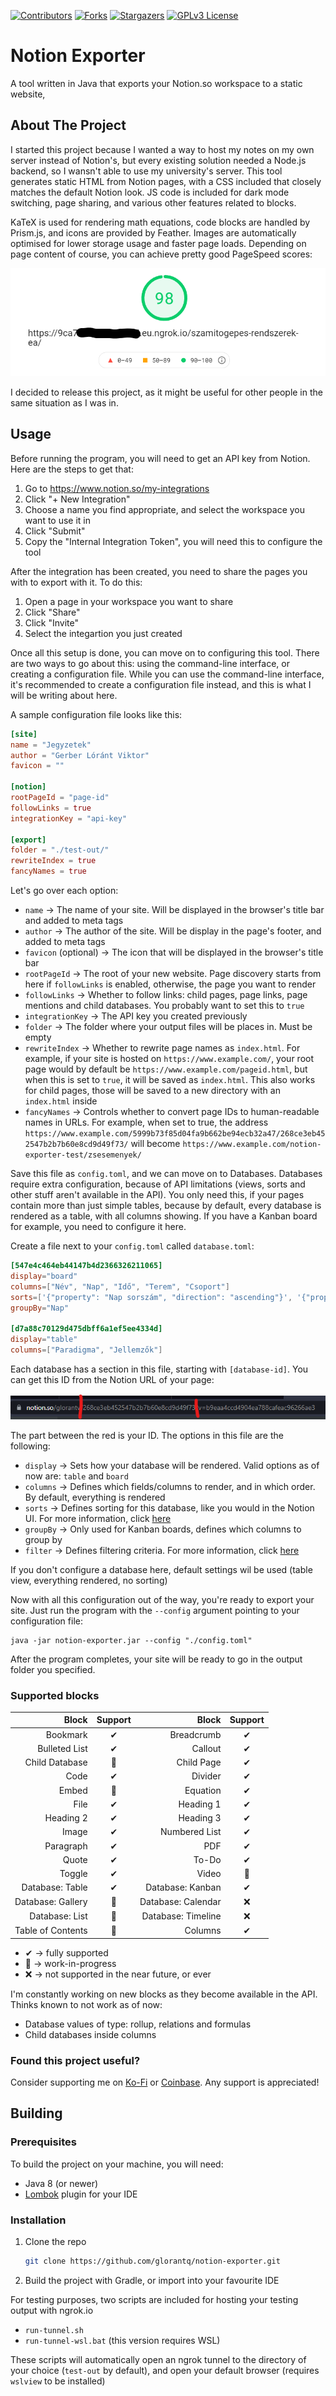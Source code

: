 <div id="top"></div>

[![Contributors][contributors-shield]][contributors-url]
[![Forks][forks-shield]][forks-url]
[![Stargazers][stars-shield]][stars-url]
[![GPLv3 License][license-shield]][license-url]

 
# Notion Exporter
A tool written in Java that exports your Notion.so workspace to a static website,

## About The Project
I started this project because I wanted a way to host my notes on my own server instead of Notion's, but every existing solution needed a Node.js backend, so I wansn't able to use my university's server.
This tool generates static HTML from Notion pages, with a CSS included that closely matches the default Notion look. JS code is included for dark mode switching, page sharing, and various other features related
to blocks. 

KaTeX is used for rendering math equations, code blocks are handled by Prism.js, and icons are provided by Feather. Images are automatically optimised for lower storage usage and faster page loads. Depending on page content
of course, you can achieve pretty good PageSpeed scores:

![PageSpeed Insights](git-assets/pagespeed.png "PageSpeed Insights Mobile")

I decided to release this project, as it might be useful for other people in the same situation as I was in.

## Usage

Before running the program, you will need to get an API key from Notion. Here are the steps to get that:
1. Go to https://www.notion.so/my-integrations
2. Click "+ New Integration"
3. Choose a name you find appropriate, and select the workspace you want to use it in
4. Click "Submit"
5. Copy the "Internal Integration Token", you will need this to configure the tool

After the integration has been created, you need to share the pages you with to export with it. To do this:
1. Open a page in your workspace you want to share
2. Click "Share"
3. Click "Invite"
4. Select the integartion you just created

Once all this setup is done, you can move on to configuring this tool. There are two ways to go about this: using the
command-line interface, or creating a configuration file. While you can use the command-line interface, it's recommended to
create a configuration file instead, and this is what I will be writing about here.

A sample configuration file looks like this:
```toml
[site]
name = "Jegyzetek"
author = "Gerber Lóránt Viktor"
favicon = ""

[notion]
rootPageId = "page-id"
followLinks = true
integrationKey = "api-key"

[export]
folder = "./test-out/"
rewriteIndex = true
fancyNames = true
```

Let's go over each option:
* `name` → The name of your site. Will be displayed in the browser's title bar and added to meta tags
* `author` → The author of the site. Will be display in the page's footer, and added to meta tags
* `favicon` (optional) → The icon that will be displayed in the browser's title bar
* `rootPageId` → The root of your new website. Page discovery starts from here if `followLinks` is enabled, otherwise, the page you want to render
* `followLinks` → Whether to follow links: child pages, page links, page mentions and child databases. You probably want to set this to `true`
* `integrationKey` → The API key you created previously
* `folder` → The folder where your output files will be places in. Must be empty
* `rewriteIndex` → Whether to rewrite page names as `index.html`. For example, if your site is hosted on `https://www.example.com/`, your root page would by default be `https://www.example.com/pageid.html`, but when this is set to `true`, it will be saved as `index.html`. This also works for child pages, those will be saved to a new directory with an `index.html` inside
* `fancyNames` → Controls whether to convert page IDs to human-readable names in URLs. For example, when set to true, the address `https://www.example.com/5999b73f85d04fa9b662be94ecb32a47/268ce3eb452547b2b7b60e8cd9d49f73/` will become `https://www.example.com/notion-exporter-test/zsesemenyek/`

Save this file as `config.toml`, and we can move on to Databases. Databases require extra configuration, because of API limitations (views, sorts and other stuff aren't available in the API). You only need this, if your pages contain more than
just simple tables, because by default, every database is rendered as a table, with all columns showing. If you have a Kanban board for example, you need to configure it here.

Create a file next to your `config.toml` called `database.toml`:
```toml
[547e4c464eb44147b4d2366326211065]
display="board"
columns=["Név", "Nap", "Idő", "Terem", "Csoport"]
sorts=['{"property": "Nap sorszám", "direction": "ascending"}', '{"property": "Napi sorszám", "direction": "ascending"}']
groupBy="Nap"

[d7a88c70129d475dbff6a1ef5ee4334d]
display="table"
columns=["Paradigma", "Jellemzők"]
```

Each database has a section in this file, starting with `[database-id]`. You can get this ID from the Notion URL of your page:

![Database ID](git-assets/database-id.png)

The part between the red is your ID. The options in this file are the following:
* `display` → Sets how your database will be rendered. Valid options as of now are: `table` and `board`
* `columns` → Defines which fields/columns to render, and in which order. By default, everything is rendered
* `sorts` → Defines sorting for this database, like you would in the Notion UI. For more information, click [here](https://developers.notion.com/reference/post-database-query#post-database-query-sort)
* `groupBy` → Only used for Kanban boards, defines which columns to group by
* `filter` → Defines filtering criteria. For more information, click [here](https://developers.notion.com/reference/post-database-query#post-database-query-filter)

If you don't configure a database here, default settings wil be used (table view, everything rendered, no sorting)

Now with all this configuration out of the way, you're ready to export your site. Just run the program with the `--config` argument pointing to your configuration file:
```shell
java -jar notion-exporter.jar --config "./config.toml"
```
After the program completes, your site will be ready to go in the output folder you specified.

### Supported blocks
|Block|Support|Block|Support|
|---:|:---:|---:|:---:|
|Bookmark|✔|Breadcrumb|✔|
|Bulleted List|✔|Callout|✔|
|Child Database|🔨|Child Page|✔|
|Code|✔|Divider|✔|
|Embed|🔨|Equation|✔|
|File|✔|Heading 1|✔|
|Heading 2|✔|Heading 3|✔|
|Image|✔|Numbered List|✔|
|Paragraph|✔|PDF|✔|
|Quote|✔|To-Do|✔|
|Toggle|✔|Video|🔨|
|Database: Table|✔|Database: Kanban|✔|
|Database: Gallery|🔨|Database: Calendar|❌|
|Database: List|🔨|Database: Timeline|❌|
|Table of Contents|🔨|Columns|✔|

* ✔ → fully supported
* 🔨 → work-in-progress
* ❌ → not supported in the near future, or ever

I'm constantly working on new blocks as they become available in the API. Thinks known to not work as of now:
* Database values of type: rollup, relations and formulas
* Child databases inside columns

### Found this project useful?
Consider supporting me on [Ko-Fi](https://ko-fi.com/A8372CD1) or [Coinbase](https://commerce.coinbase.com/checkout/888bc5cd-21a3-4762-b213-1ad39467628b). Any support is appreciated!

## Building

### Prerequisites

To build the project on your machine, you will need:
* Java 8 (or newer)
* [Lombok](https://projectlombok.org/) plugin for your IDE

### Installation

1. Clone the repo
   ```sh
   git clone https://github.com/glorantq/notion-exporter.git
   ```
2. Build the project with Gradle, or import into your favourite IDE

For testing purposes, two scripts are included for hosting your testing output with ngrok.io
* `run-tunnel.sh`
* `run-tunnel-wsl.bat` (this version requires WSL)

These scripts will automatically open an ngrok tunnel to the directory of your choice (`test-out` by default), and open your default browser (requires `wslview` to be installed)

[contributors-shield]: https://img.shields.io/github/contributors/glorantq/notion-exporter.svg?style=flat
[contributors-url]: https://github.com/glorantq/notion-exporter/graphs/contributors
[forks-shield]: https://img.shields.io/github/forks/glorantq/notion-exporter.svg?style=flat
[forks-url]: https://github.com/glorantq/notion-exporter/network/members
[stars-shield]: https://img.shields.io/github/stars/glorantq/notion-exporter.svg?style=flat
[stars-url]: https://github.com/glorantq/notion-exporter/stargazers
[license-shield]: https://img.shields.io/github/license/glorantq/notion-exporter.svg?style=flat
[license-url]: https://github.com/glorantq/notion-exporter/blob/master/LICENSE.md
